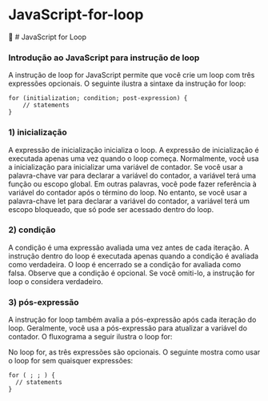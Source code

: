 # JavaScript-for-loop
:star2: # JavaScript for Loop

### Introdução ao JavaScript para instrução de loop

A instrução de loop for JavaScript permite que você crie um loop com três expressões opcionais. O seguinte ilustra a sintaxe da instrução for loop:

```
for (initialization; condition; post-expression) {
    // statements
}
```

### 1) inicialização
A expressão de inicialização inicializa o loop. A expressão de inicialização é executada apenas uma vez quando o loop começa. Normalmente, você usa a inicialização para inicializar uma variável de contador. Se você usar a palavra-chave var para declarar a variável do contador, a variável terá uma função ou escopo global. Em outras palavras, você pode fazer referência à variável do contador após o término do loop. No entanto, se você usar a palavra-chave let para declarar a variável do contador, a variável terá um escopo bloqueado, que só pode ser acessado dentro do loop.

### 2) condição
A condição é uma expressão avaliada uma vez antes de cada iteração. A instrução dentro do loop é executada apenas quando a condição é avaliada como verdadeira. O loop é encerrado se a condição for avaliada como falsa. Observe que a condição é opcional. Se você omiti-lo, a instrução for loop o considera verdadeiro.

### 3) pós-expressão
A instrução for loop também avalia a pós-expressão após cada iteração do loop. Geralmente, você usa a pós-expressão para atualizar a variável do contador. O fluxograma a seguir ilustra o loop for:

<src img = "JavaScript-for-Loop">
    
 No loop for, as três expressões são opcionais. O seguinte mostra como usar o loop for sem quaisquer expressões:
 
 ```
 for ( ; ; ) {
   // statements
}
 ```
 
 
